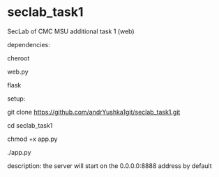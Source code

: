 # seclab_task1
SecLab of CMC MSU additional task 1 (web)

dependencies:

cheroot

web.py

flask

setup:

git clone https://github.com/andrYushka1git/seclab_task1.git

cd seclab_task1

chmod +x app.py

./app.py

description:
the server will start on the 0.0.0.0:8888 
address by default
